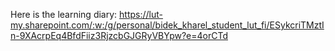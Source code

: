 Here is the learning diary:  https://lut-my.sharepoint.com/:w:/g/personal/bidek_kharel_student_lut_fi/ESykcriTMztIn-9XAcrpEq4BfdFiiz3RjzcbGJGRyVBYpw?e=4orCTd

